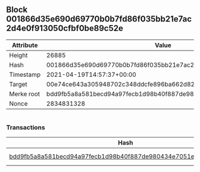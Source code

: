 ## Block 001866d35e690d69770b0b7fd86f035bb21e7ac2d4e0f913050cfbf0be89c52e

Attribute | Value
--- | ---
Height | 26885
Hash | 001866d35e690d69770b0b7fd86f035bb21e7ac2d4e0f913050cfbf0be89c52e
Timestamp | 2021-04-19T14:57:37+00:00
Target | 00e74ce643a305948702c348ddcfe896ba662d82c1a228faf4ad12250f07334e
Merke root | bdd9fb5a8a581becd94a97fecb1d98b40f887de980434e7051e5931762bf9ce2
Nonce | 2834831328

```

```

### Transactions

Hash | Amount
--- | ---
[bdd9fb5a8a581becd94a97fecb1d98b40f887de980434e7051e5931762bf9ce2](bdd9fb5a8a581becd94a97fecb1d98b40f887de980434e7051e5931762bf9ce2.md) | 10.00000000 SKEPTI 
